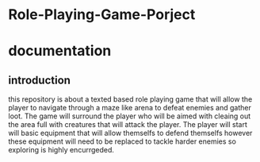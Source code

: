# Role-Playing-Game-Porject
# documentation

## introduction
this repository is about a texted based role playing game that will allow the player to navigate through a maze like arena to defeat enemies and gather loot. The game will surround the player who will be aimed with cleaing out the area full with creatures that will attack the player. The player will start will basic equipment that will allow themselfs to defend themselfs however these equipment will need to be replaced to tackle harder enemies so exploring is highly encurrgeded.
